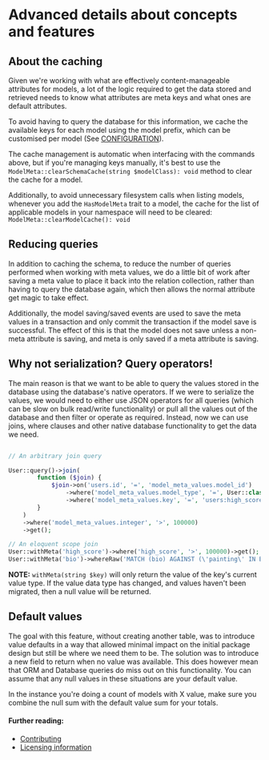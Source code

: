 # Advanced details about concepts and features

## About the caching

Given we're working with what are effectively content-manageable attributes for models, a lot of the logic required to
get the data stored and retrieved needs to know what attributes are meta keys and what ones are default attributes.

To avoid having to query the database for this information, we cache the available keys for each model using
the model prefix, which can be customised per model (See [CONFIGURATION](./CONFIGURATION.md)).

The cache management is automatic when interfacing with the commands above, but if you're managing keys manually, it's
best to use the `ModelMeta::clearSchemaCache(string $modelClass): void` method to clear the cache for a model.

Additionally, to avoid unnecessary filesystem calls when listing models, whenever you add the `HasModelMeta` trait to a
model, the cache for the list of applicable models in your namespace will need to be cleared:
`ModelMeta::clearModelCache(): void`

## Reducing queries

In addition to caching the schema, to reduce the number of queries performed when working with meta values, we do a little bit of work after saving a meta
value to place it back into the relation collection, rather than having to query the database again, which then allows
the normal attribute get magic to take effect.

Additionally, the model saving/saved events are used to save the meta values in a transaction and only commit the
transaction if the model save is successful. The effect of this is that the model does not save unless a non-meta
attribute is saving, and meta is only saved if a meta attribute is saving.

## Why not serialization? Query operators!

The main reason is that we want to be able to query the values stored in the database using the database's native
operators. If we were to serialize the values, we would need to either use JSON operators for all queries (which can be
slow on bulk read/write functionality) or pull all the values out of the database and then filter or operate as
required. Instead, now we can use joins, where clauses and other native database functionality to get the data we need.

```php

// An arbitrary join query

User::query()->join(
        function ($join) {
            $join->on('users.id', '=', 'model_meta_values.model_id')
                ->where('model_meta_values.model_type', '=', User::class)
                ->where('model_meta_values.key', '=', 'users:high_score');
        }
    )
    ->where('model_meta_values.integer', '>', 100000)
    ->get();

// An eloquent scope join
User::withMeta('high_score')->where('high_score', '>', 100000)->get();
User::withMeta('bio')->whereRaw('MATCH (bio) AGAINST (\'painting\' IN BOOLEAN MODE)')->get();

```

**NOTE:** `withMeta(string $key)` will only return the value of the key's current value type. If the value data type
has changed, and values haven't been migrated, then a null value will be returned.

## Default values

The goal with this feature, without creating another table, was to introduce value defaults in a way that allowed
minimal impact on the initial package design but still be where we need them to be. The solution was to introduce a new
field to return when no value was available. This does however mean that ORM and Database queries do miss out on this
functionality. You can assume that any null values in these situations are your default value.

In the instance you're doing a count of models with X value, make sure you combine the null sum with the default value
sum for your totals. 

#### Further reading:

- [Contributing](./CONTRIBUTING.md)
- [Licensing information](./LICENSE.md)

